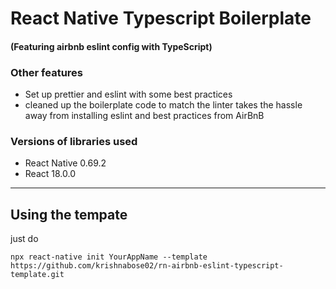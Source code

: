 # React Native Typescript Boilerplate

#### (Featuring airbnb eslint config with TypeScript)

### Other features

- Set up prettier and eslint with some best practices
- cleaned up the boilerplate code to match the linter
  takes the hassle away from installing eslint and best practices from AirBnB

### Versions of libraries used

- React Native 0.69.2
- React 18.0.0

---

## Using the tempate

just do

`npx react-native init YourAppName --template https://github.com/krishnabose02/rn-airbnb-eslint-typescript-template.git`
